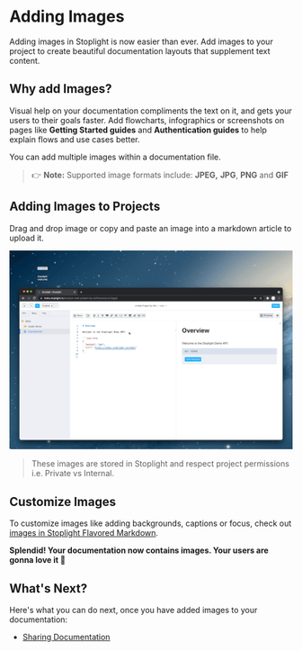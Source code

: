# Adding Images

Adding images in Stoplight is now easier than ever. Add images to your project to create beautiful documentation layouts that supplement text content.

## Why add Images?

Visual help on your documentation compliments the text on it, and gets your users to their goals faster. Add flowcharts, infographics or screenshots on pages like **Getting Started guides** and **Authentication guides** to help explain flows and use cases better. 

You can add multiple images within a documentation file. 

<!-- theme: info -->
> 👉 **Note:** Supported  image formats include: **JPEG,** **JPG**, **PNG** and **GIF**

## Adding Images to Projects

Drag and drop image or copy and paste an image into a markdown article to upload it. 

![Add an Image](../assets/images/image-upload.gif)

> These images are stored in Stoplight and respect project permissions i.e. Private vs Internal.

## Customize Images

To customize images like adding backgrounds, captions or focus, check out [images in Stoplight Flavored Markdown](03a-stoplight-flavored-markdown.md).

**Splendid! Your documentation now contains images. Your users are gonna love it 👏**


## What's Next?

Here's what you can do next, once you have added images to your documentation: 

- [Sharing Documentation](../1.-quickstarts/share-documentation-quickstart.md)